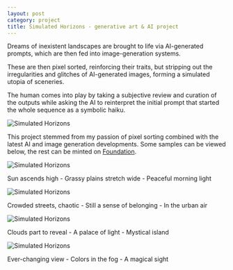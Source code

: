 ```yaml
---
layout: post
category: project
title: Simulated Horizons - generative art & AI project
---
```


Dreams of inexistent landscapes are brought to life via AI-generated prompts, which are then fed into image-generation systems.

These are then pixel sorted, reinforcing their traits, but stripping out the irregularities and glitches of AI-generated images, forming a simulated utopia of sceneries.

The human comes into play by taking a subjective review and curation of the outputs while asking the AI to reinterpret the initial prompt that started the whole sequence as a symbolic haiku.

![Simulated Horizons](/assets/img/simulated-horizons-1.gif)

This project stemmed from my passion of pixel sorting combined with the latest AI and image generation developments. Some samples can be viewed below, the rest can be minted on [Foundation](https://foundation.app/collection/simulated-horizons).

![Simulated Horizons](/assets/img/sim-1.png)
<div class="caption">Sun ascends high - Grassy plains stretch wide - Peaceful morning light</div>

![Simulated Horizons](/assets/img/sim-2.png)
<div class="caption">Crowded streets, chaotic - Still a sense of belonging - In the urban air</div>


![Simulated Horizons](/assets/img/sim-3.png)
<div class="caption">Clouds part to reveal - A palace of light - Mystical island</div>


![Simulated Horizons](/assets/img/sim-4.png)
<div class="caption">Ever-changing view - Colors in the fog - A magical sight</div>